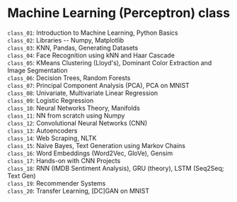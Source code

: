# Machine Learning (Perceptron) class

`class_01`: Introduction to Machine Learning, Python Basics<br>
`class_02`: Libraries -- Numpy, Matplotlib<br>
`class_03`: KNN, Pandas, Generating Datasets<br>
`class_04`: Face Recognition using kNN and Haar Cascade<br>
`class_05`: KMeans Clustering (Lloyd's), Dominant Color Extraction and Image Segmentation<br>
`class_06`: Decision Trees, Random Forests<br>
`class_07`: Principal Component Analysis (PCA), PCA on MNIST<br>
`class_08`: Univariate, Multivariate Linear Regression<br>
`class_09`: Logistic Regression<br>
`class_10`: Neural Networks Theory, Manifolds<br>
`class_11`: NN from scratch using Numpy<br>
`class_12`: Convolutional Neural Networks (CNN)<br>
`class_13`: Autoencoders<br>
`class_14`: Web Scraping, NLTK<br>
`class_15`: Naive Bayes, Text Generation using Markov Chains<br>
`class_16`: Word Embeddings (Word2Vec, GloVe), Gensim<br>
`class_17`: Hands-on with CNN Projects<br>
`class_18`: RNN (IMDB Sentiment Analysis), GRU (theory), LSTM (Seq2Seq; Text Gen)<br>
`class_19`: Recommender Systems<br>
`class_20`: Transfer Learning, [DC]GAN on MNIST<br>
